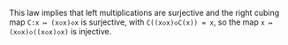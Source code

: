 This law implies that left multiplications are surjective and the right cubing map `C:x ↦ (x◇x)◇x` is surjective, with `C((x◇x)◇C(x)) = x`, so the map `x ↦ (x◇x)◇((x◇x)◇x)` is injective.
